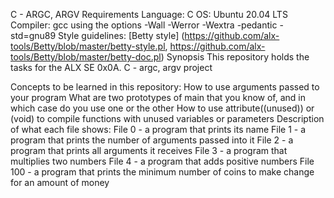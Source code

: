 C - ARGC, ARGV
Requirements
Language: C
OS: Ubuntu 20.04 LTS
Compiler: gcc using the options -Wall -Werror -Wextra -pedantic -std=gnu89
Style guidelines: [Betty style] (https://github.com/alx-tools/Betty/blob/master/betty-style.pl, https://github.com/alx-tools/Betty/blob/master/betty-doc.pl)
Synopsis
This repository holds the tasks for the ALX SE 0x0A. C - argc, argv project

Concepts to be learned in this repository:
How to use arguments passed to your program
What are two prototypes of main that you know of, and in which case do you use one or the other
How to use attribute((unused)) or (void) to compile functions with unused variables or parameters
Description of what each file shows:
File 0 - a program that prints its name
File 1 - a program that prints the number of arguments passed into it
File 2 - a program that prints all arguments it receives
File 3 - a program that multiplies two numbers
File 4 - a program that adds positive numbers
File 100 - a program that prints the minimum number of coins to make change for an amount of money
